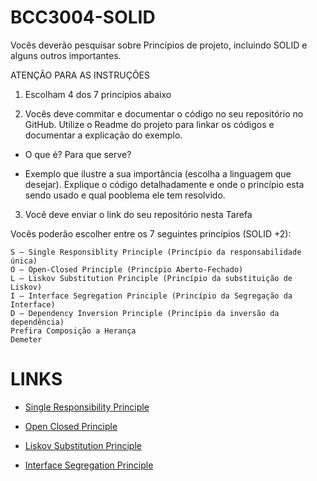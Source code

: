 # **BCC3004-SOLID**

Vocês deverão pesquisar sobre Princípios de projeto, incluindo SOLID e alguns outros importantes.

ATENÇÃO PARA AS INSTRUÇÕES

1. Escolham 4 dos 7 princípios abaixo

2. Vocês deve commitar e documentar o código no seu repositório no GitHub. Utilize o Readme do projeto para linkar os códigos e documentar a explicação do exemplo.

- O que é? Para que serve?

- Exemplo que ilustre a sua importância (escolha a linguagem que desejar). Explique o código detalhadamente e onde o princípio esta sendo usado e qual pooblema ele tem resolvido.

3. Você deve enviar o link do seu repositório nesta Tarefa

Vocês poderão escolher entre os 7 seguintes princípios (SOLID +2):

    S — Single Responsiblity Principle (Princípio da responsabilidade única)
    O — Open-Closed Principle (Princípio Aberto-Fechado)
    L — Liskov Substitution Principle (Princípio da substituição de Liskov)
    I — Interface Segregation Principle (Princípio da Segregação da Interface)
    D — Dependency Inversion Principle (Princípio da inversão da dependência)
    Prefira Composição a Herança
    Demeter 

# **LINKS**

- [Single Responsibility Principle](./Single-Responsibility-Principle/srp.cpp)

- [Open Closed Principle](./Open-Closed-Principle/ocp.cpp)

- [Liskov Substitution Principle](./Liskov-Substitution-Principle/lsp.cpp)

- [Interface Segregation Principle](./Interface-Segregation-Principle/isp.cpp)
